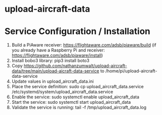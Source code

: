 # upload-aircraft-data

# Service Configuration / Installation

1. Build a PiAware receiver: https://flightaware.com/adsb/piaware/build (if you already have a Raspberry Pi and receiver: https://flightaware.com/adsb/piaware/install)
3. Install bobo3 library: pip3 install boto3
4. Copy https://github.com/nathanzumwalt/upload-aircraft-data/tree/main/upload-aicraft-data-service to /home/pi/upload-aircraft-data-service
5. Update values in upload_aircraft_data.ini
6. Place the service definition: sudo cp upload_aircraft_data.service /etc/systemd/system/upload_aircraft_data.service
7. Enable the service: sudo systemctl enable upload_aircraft_data
8. Start the service: sudo systemctl start upload_aircraft_data
9. Validate the service is running: tail -f /tmp/upload_aircraft_data.log
